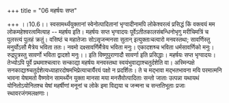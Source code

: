 +++
title = "06 महर्षयः सप्त"

+++
।।10.6।। स्वसामर्थ्यंयुक्तानां स्वेनोत्पादितानां भृग्वादीनामपि
लोकेश्वरत्वं प्रसिद्धं किं वक्त्वयं मम लोकमहेश्वरत्वमित्याह -- महर्षय
इति। महर्षयः सप्त भृग्वादयः पूर्वेऽतीतकालसंबन्धिनोभृगु मरीचिमत्रिं च
पुलस्त्यं पुलहं क्रतुं। वसिष्ठं च महातेजाः सोऽसृजन्मनसा सुतान्
इत्युक्ताःचत्वारो मनवस्तथा; सावर्णिस्तु मनुर्योऽसौ मैत्रेय भविता ततः।
नवमो दक्ष्सावर्णिर्मैत्रेय भविता मनुः। एकादशश्र्च भविता धर्मसावर्णिको
मनुः। रुद्रपुत्रस्तु सावर्णो भविता द्वादशो मनुः।। इति विष्णुपुराणादौ
सावर्णा इति प्रसिद्धाः। महर्षयः सप्त भृग्वादयः। तेभ्योऽपि पूर्वे
प्रथमाश्चत्वारः सन्काद्या महर्षयः मनवस्तथा स्वयंभुवाद्याश्चतुर्दशेति वा।
अस्मिन्पक्षे सनकाद्याश्र्चतुर्दशेत्यध्याहारदोषमभिप्रेत्याचार्यैरयं पक्षो
न प्रदर्शितः। ते च मद्भावा मद्भतभावना मयि परमात्मनि भावना येषामतो
वैष्णवेन सामर्थ्येन युक्ता मानसा मया मनसैवोत्पादिताः सन्तो जाताः
उत्पन्ना यथायथं योनितोऽयोनितश्च येषां महर्षीणां मनूनां च लोके इमा
विद्यया च जन्मना च सन्ततिभूताः प्रजाः स्थावरजंगमलक्षणाः।
